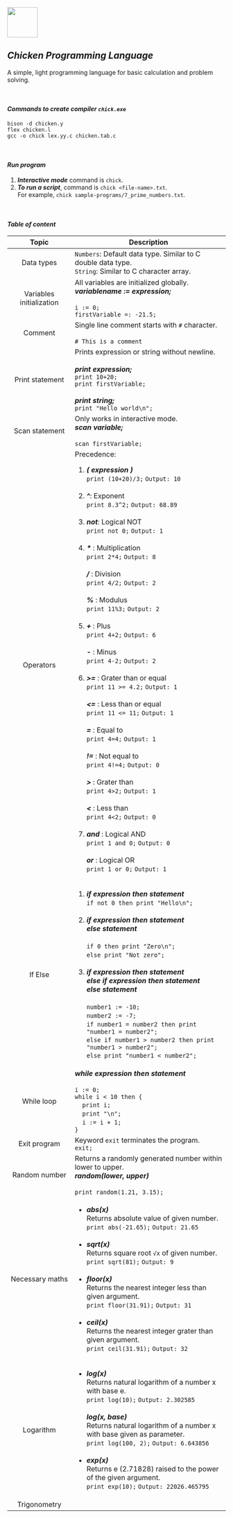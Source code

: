 <img src="https://user-images.githubusercontent.com/52249052/117655651-2d2e3080-b1b9-11eb-803f-f1210c0131e6.png" width=70 />

## *Chicken Programming Language*
A simple, light programming language for basic calculation and problem solving.

<br/>

#### *Commands to create compiler `chick.exe`*
```
bison -d chicken.y
flex chicken.l
gcc -o chick lex.yy.c chicken.tab.c
```
<br/>

#### *Run program*
1. ***Interactive mode*** command is `chick`.
2. ***To run a script***, command is `chick <file-name>.txt`.<br/>For example, `chick sample-programs/7_prime_numbers.txt`.

<br/>

#### *Table of content*
| Topic | Description |
| :---: | --- |
| Data types | `Numbers`: Default data type. Similar to C double data type.<br/>`String`: Similar to C character array. |
| Variables initialization | All variables are initialized globally.<br/>***variablename := expression;***<br/><br/>`i := 0;`<br/>`firstVariable =: -21.5;` |
| Comment | Single line comment starts with `#` character.<br/><br/>`# This is a comment` |
| Print statement | Prints expression or string without newline.<br/><br/>***print expression;***<br/>`print 10+20;`<br/>`print firstVariable;`<br/><br/>***print string;***<br/>`print "Hello world\n";` |
| Scan statement | Only works in interactive mode.<br/>***scan variable;***<br/><br/>`scan firstVariable;` |
| Operators | Precedence:<br/><ol><li>***( expression )***<br>`print (10+20)/3;` `Output: 10`</li><br/><li>***^***: Exponent<br>`print 8.3^2;` `Output: 68.89`</li><br/><li>***not***: Logical NOT<br>`print not 0;` `Output: 1`</li><br/><li>***\**** : Multiplication<br/>`print 2*4;` `Output: 8`<br/><br/>***/*** : Division<br/>`print 4/2;` `Output: 2`<br/><br/>***%*** : Modulus<br/>`print 11%3;` `Output: 2`</li><br/><li>***+*** : Plus<br/>`print 4+2;` `Output: 6`<br/><br/>***-*** : Minus<br/>`print 4-2;` `Output: 2`</li><br/><li>***>=*** : Grater than or equal<br/>`print 11 >= 4.2;` `Output: 1`<br/><br/>***<=*** : Less than or equal<br/>`print 11 <= 11;` `Output: 1`<br/><br/>***=*** : Equal to<br/>`print 4=4;` `Output: 1`<br/><br/>***!=*** : Not equal to<br/>`print 4!=4;` `Output: 0`<br/><br/>***>*** : Grater than<br/>`print 4>2;` `Output: 1`<br/><br/>***<*** : Less than<br/>`print 4<2;` `Output: 0`</li><br/><li>***and*** : Logical AND<br/>`print 1 and 0;` `Output: 0`<br/><br/>***or*** : Logical OR<br/>`print 1 or 0;` `Output: 1`</li></ol> |
| If Else | <ol><li>***if expression then statement***<br/>`if not 0 then print "Hello\n";`</li><br/><li>***if expression then statement***<br/>***else statement***<br/><br/>`if 0 then print "Zero\n";`<br/>`else print "Not zero";`</li><br/><li>***if expression then statement***<br/>***else if expression then statement***<br/>***else statement***<br/><br/>`number1 := -10;`<br/>`number2 := -7;`<br/>`if number1 = number2 then print "number1 = number2";`<br/>`else if number1 > number2 then print "number1 > number2";`<br/>`else print "number1 < number2";`<br/></li></ol> |
| While loop | ***while expression then statement***<br/><br/>`i := 0;`<br/>`while i < 10 then {`<br/>&nbsp;&nbsp;&nbsp;&nbsp;`print i;`<br/>&nbsp;&nbsp;&nbsp;&nbsp;`print "\n";`<br/>&nbsp;&nbsp;&nbsp;&nbsp;`i := i + 1;`<br/>`}` |
| Exit program | Keyword `exit` terminates the program.<br/>`exit;` |
| Random number | Returns a randomly generated number within lower to upper.<br/>***random(lower, upper)***<br/><br/>`print random(1.21, 3.15);` |
| Necessary maths | <ul><li>***abs(x)***<br/>Returns absolute value of given number.<br/>`print abs(-21.65);` `Output: 21.65`</li><br/><li>***sqrt(x)***<br/>Returns square root `√x` of given number.<br/>`print sqrt(81);` `Output: 9`</li><br/><li>***floor(x)***<br/>Returns the nearest integer less than given argument.<br/>`print floor(31.91);` `Output: 31`</li><br/><li>***ceil(x)***<br/>Returns the nearest integer grater than given argument.<br/>`print ceil(31.91);` `Output: 32`</li></ul> |
| Logarithm | ***<ul><li>log(x)***<br/>Returns natural logarithm of a number x with base e.<br/>`print log(10);` `Output: 2.302585`<br/><br/>***log(x, base)***<br/>Returns natural logarithm of a number x with base given as parameter.<br/>`print log(100, 2);` `Output: 6.643856`</li><br/><li>***exp(x)***<br/>Returns e (2.71828) raised to the power of the given argument.<br/>`print exp(10);` `Output: 22026.465795`</li></ul> |
| Trigonometry | |
